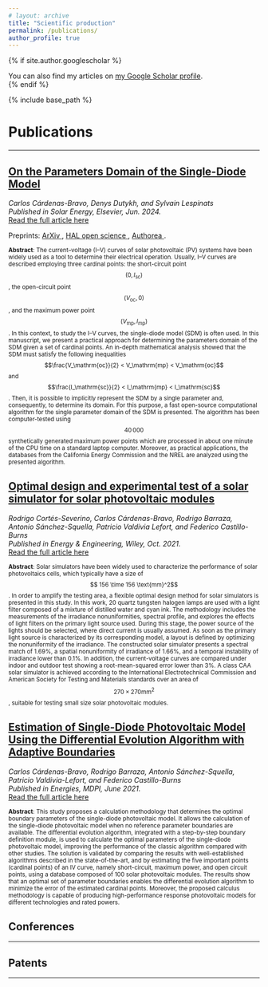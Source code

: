 ```yaml
---
# layout: archive
title: "Scientific production"
permalink: /publications/
author_profile: true
---
```


{% if site.author.googlescholar %}
  <div class="wordwrap">You can also find my articles on <a href="{{site.author.googlescholar}}">my Google Scholar profile</a>.</div>
{% endif %}

{% include base_path %}

# Publications
-----

<!-- {% for post in site.publications reversed %}
  {% include archive-single.html %}
{% endfor %} -->

<!-- ### <span style="color:RoyalBlue"> <u> On the Parameters Domain of the Single-Diode Model </u> </span> <br> -->
## <u> On the Parameters Domain of the Single-Diode Model </u> <br>
*Carlos Cárdenas-Bravo, Denys Dutykh, and Sylvain Lespinats* <br>
*Published in Solar Energy, Elsevier, Jun. 2024.* <br> 
<a href="https://www.sciencedirect.com/science/article/pii/S0038092X24004134"> Read the full article here</a> <br> 

Preprints: <a href="https://arxiv.org/abs/2407.07108#"> ArXiv </a>, <a href="https://hal.science/hal-04622649"> HAL open science </a>, <a href="https://www.authorea.com/users/797418/articles/1139566-on-the-parameters-domain-of-the-single-diode-model"> Authorea </a>.

<span style="font-size: smaller"> **Abstract**: The current–voltage (I–V) curves of solar photovoltaic (PV) systems have been widely used as a tool to determine their electrical operation. Usually, I–V curves are described employing three cardinal points: the short-circuit point $$(0,\,I_\mathrm{sc})$$, the open-circuit point $$(V_\mathrm{oc},\,0)$$, and the maximum power point $$(V_\mathrm{mp},\,I_\mathrm{mp})$$. In this context, to study the I–V curves, the single-diode model (SDM) is often used. In this manuscript, we present a practical approach for determining the parameters domain of the SDM given a set of cardinal points. An in-depth mathematical analysis showed that the SDM must satisfy the following inequalities $$\frac{V_\mathrm{oc}}{2} < V_\mathrm{mp} < V_\mathrm{oc}$$ and $$\frac{I_\mathrm{sc}}{2} < I_\mathrm{mp} < I_\mathrm{sc}$$. Then, it is possible to implicitly represent the SDM by a single parameter and, consequently, to determine its domain. For this purpose, a fast open-source computational algorithm for the single parameter domain of the SDM is presented. The algorithm has been computer-tested using $$40\,000$$ synthetically generated maximum power points which are processed in about one minute of the CPU time on a standard laptop computer. Moreover, as practical applications, the databases from the California Energy Commission and the NREL are analyzed using the presented algorithm. </span>

## <u> Optimal design and experimental test of a solar simulator for solar photovoltaic modules </u> <br>
*Rodrigo Cortés-Severino, Carlos Cárdenas-Bravo, Rodrigo Barraza, Antonio Sánchez-Squella, Patricio Valdivia Lefort, and Federico Castillo-Burns* <br>
*Published in Energy & Engineering, Wiley, Oct. 2021.* <br> 
<a href="https://scijournals.onlinelibrary.wiley.com/doi/full/10.1002/ese3.985"> Read the full article here </a> 

<span style="font-size: smaller"> **Abstract**: Solar simulators have been widely used to characterize the performance of solar photovoltaics cells, which typically have a size of $$ 156 \time 156 \text{mm}^2$$. In order to amplify the testing area, a flexible optimal design method for solar simulators is presented in this study. In this work, 20 quartz tungsten halogen lamps are used with a light filter composed of a mixture of distilled water and cyan ink. The methodology includes the measurements of the irradiance nonuniformities, spectral profile, and explores the effects of light filters on the primary light source used. During this stage, the power source of the lights should be selected, where direct current is usually assumed. As soon as the primary light source is characterized by its corresponding model, a layout is defined by optimizing the nonuniformity of the irradiance. The constructed solar simulator presents a spectral match of 1.69%, a spatial nonuniformity of irradiance of 1.66%, and a temporal instability of irradiance lower than 0.1%. In addition, the current-voltage curves are compared under indoor and outdoor test showing a root-mean-squared error lower than 3%. A class CAA solar simulator is achieved according to the International Electrotechnical Commission and American Society for Testing and Materials standards over an area of $$270 \times 270 \text{mm}^2$$, suitable for testing small size solar photovoltaic modules. </span>

## <u> Estimation of Single-Diode Photovoltaic Model Using the Differential Evolution Algorithm with Adaptive Boundaries </u> <br>
*Carlos Cárdenas-Bravo, Rodrigo Barraza, Antonio Sánchez-Squella, Patricio Valdivia-Lefort, and Federico Castillo-Burns* <br>
*Published in Energies, MDPI, June 2021.* <br> 
<a href="https://www.mdpi.com/1996-1073/14/13/3925"> Read the full article here</a> 

<span style="font-size: smaller"> **Abstract**: This study proposes a calculation methodology that determines the optimal boundary parameters of the single-diode photovoltaic model. It allows the calculation of the single-diode photovoltaic model when no reference parameter boundaries are available. The differential evolution algorithm, integrated with a step-by-step boundary definition module, is used to calculate the optimal parameters of the single-diode photovoltaic model, improving the performance of the classic algorithm compared with other studies. The solution is validated by comparing the results with well-established algorithms described in the state-of-the-art, and by estimating the five important points (cardinal points) of an IV curve, namely short-circuit, maximum power, and open circuit points, using a database composed of 100 solar photovoltaic modules. The results show that an optimal set of parameter boundaries enables the differential evolution algorithm to minimize the error of the estimated cardinal points. Moreover, the proposed calculus methodology is capable of producing high-performance response photovoltaic models for different technologies and rated powers. </span>




## Conferences
-----


## Patents
-----






